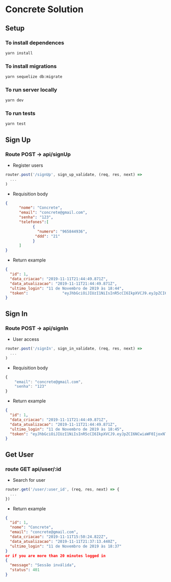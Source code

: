 # Concrete Solution

## Setup

### To install dependences

```bash
yarn install
```

### To install migrations

```bash
yarn sequelize db:migrate
```

### To run server locally

```bash
yarn dev
```

### To run tests

```bash
yarn test
```

## Sign Up

### Route POST -> api/signUp

* Register users

```js
router.post('/signUp', sign_up_validate, (req, res, next) =>
  ...
)
```

* Requisition body

```json
{
      "nome": "Concrete",
      "email": "concrete@gmail.com",
      "senha": "123",
      "telefones":[
            {
              "numero": "965844936",
             "ddd": "21"
            }
      ]
}
```

* Return example

```json
{
  "id": 1,
  "data_criacao": "2019-11-11T21:44:49.871Z",
  "data_atualizacao": "2019-11-11T21:44:49.871Z",
  "ultimo_login": "11 de Novembro de 2019 às 18:44",
  "token": 			     "eyJhbGciOiJIUzI1NiIsInR5cCI6IkpXVCJ9.eyJpZCI6NCwiaWF0IjoxNTczNTA4NjkwLCJleHAiOjE1NzM1MTczMzB9.AW1tlb6xxIllTHdx9zDrWdfN_ow9mTjlspSSdZvCjvE"
}
```



## Sign In

### Route POST -> api/signIn

* User access

```js
router.post('/signIn', sign_in_validate, (req, res, next) =>
  ...
)
```

* Requisition body

```js
{
	"email": "concrete@gmail.com",
	"senha": "123"
}
```

* Return example

```json
{
  "id": 1,
  "data_criacao": "2019-11-11T21:44:49.871Z",
  "data_atualizacao": "2019-11-11T21:44:49.871Z",
  "ultimo_login": "11 de Novembro de 2019 às 18:45",
  "token": "eyJhbGciOiJIUzI1NiIsInR5cCI6IkpXVCJ9.eyJpZCI6NCwiaWF0IjoxNTczNTA4NzMxLCJleHAiOjE1NzM1MTczNzF9.IRdd_0ZxJ0B77IW3R1E7m_DGHaZ9I_KdHVnSQa1fDBM"
}
```

## Get User

### route GET api/user/:id

* Search for user

```js
router.get('/user/:user_id', (req, res, next) => {
  ...
})
```

* Return example

```json
{
  "id": 1,
  "nome": "Concrete",
  "email": "concrete@gmail.com",
  "data_criacao": "2019-11-11T15:50:24.822Z",
  "data_atualizacao": "2019-11-11T21:37:13.440Z",
  "ultimo_login": "11 de Novembro de 2019 às 18:37"
}
or if you are more than 20 minutes logged in
{
  "message": "Sessão inválida",
  "status": 401
}
```

